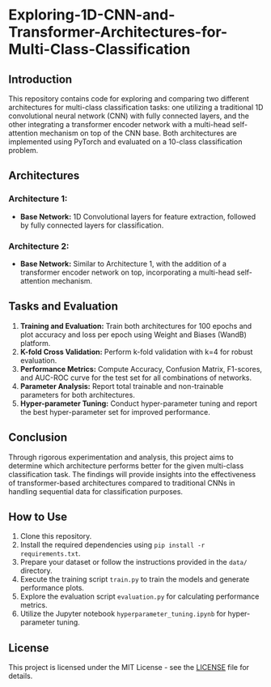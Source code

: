 # Exploring-1D-CNN-and-Transformer-Architectures-for-Multi-Class-Classification

## Introduction
This repository contains code for exploring and comparing two different architectures for multi-class classification tasks: one utilizing a traditional 1D convolutional neural network (CNN) with fully connected layers, and the other integrating a transformer encoder network with a multi-head self-attention mechanism on top of the CNN base. Both architectures are implemented using PyTorch and evaluated on a 10-class classification problem.

## Architectures
### Architecture 1:
- **Base Network:** 1D Convolutional layers for feature extraction, followed by fully connected layers for classification.

### Architecture 2:
- **Base Network:** Similar to Architecture 1, with the addition of a transformer encoder network on top, incorporating a multi-head self-attention mechanism.

## Tasks and Evaluation
1. **Training and Evaluation:** Train both architectures for 100 epochs and plot accuracy and loss per epoch using Weight and Biases (WandB) platform.
2. **K-fold Cross Validation:** Perform k-fold validation with k=4 for robust evaluation.
3. **Performance Metrics:** Compute Accuracy, Confusion Matrix, F1-scores, and AUC-ROC curve for the test set for all combinations of networks.
4. **Parameter Analysis:** Report total trainable and non-trainable parameters for both architectures.
5. **Hyper-parameter Tuning:** Conduct hyper-parameter tuning and report the best hyper-parameter set for improved performance.

## Conclusion
Through rigorous experimentation and analysis, this project aims to determine which architecture performs better for the given multi-class classification task. The findings will provide insights into the effectiveness of transformer-based architectures compared to traditional CNNs in handling sequential data for classification purposes.

## How to Use
1. Clone this repository.
2. Install the required dependencies using `pip install -r requirements.txt`.
3. Prepare your dataset or follow the instructions provided in the `data/` directory.
4. Execute the training script `train.py` to train the models and generate performance plots.
5. Explore the evaluation script `evaluation.py` for calculating performance metrics.
6. Utilize the Jupyter notebook `hyperparameter_tuning.ipynb` for hyper-parameter tuning.

## License
This project is licensed under the MIT License - see the [LICENSE](LICENSE) file for details.

